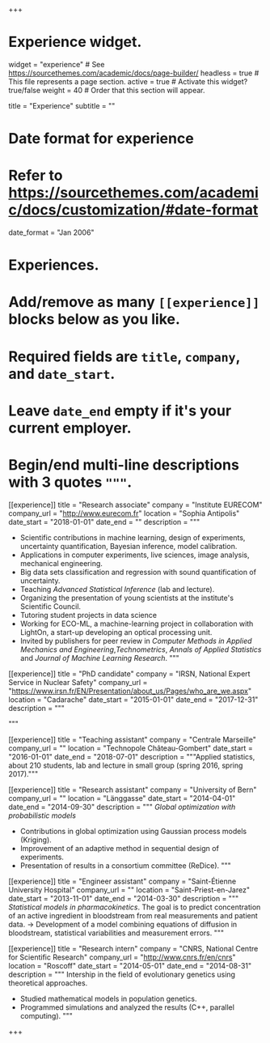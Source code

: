 +++
# Experience widget.
widget = "experience"  # See https://sourcethemes.com/academic/docs/page-builder/
headless = true  # This file represents a page section.
active = true  # Activate this widget? true/false
weight = 40  # Order that this section will appear.

title = "Experience"
subtitle = ""

# Date format for experience
#   Refer to https://sourcethemes.com/academic/docs/customization/#date-format
date_format = "Jan 2006"

# Experiences.
#   Add/remove as many `[[experience]]` blocks below as you like.
#   Required fields are `title`, `company`, and `date_start`.
#   Leave `date_end` empty if it's your current employer.
#   Begin/end multi-line descriptions with 3 quotes `"""`.
[[experience]]
  title = "Research associate"
  company = "Institute EURECOM"
  company_url = "http://www.eurecom.fr"
  location = "Sophia Antipolis"
  date_start = "2018-01-01"
  date_end = ""
  description = """
  * Scientific contributions in machine learning, design of experiments, uncertainty quantification, Bayesian inference, model calibration.
  * Applications in computer experiments, live sciences, image analysis, mechanical engineering.
  * Big data sets classification and regression with sound quantification of uncertainty.
  * Teaching *Advanced Statistical Inference* (lab and lecture).
  * Organizing the presentation of young scientists at the institute's Scientific Council.
  * Tutoring student projects in data science
  * Working for ECO-ML, a machine-learning project in collaboration with LightOn, a start-up developing an optical processing unit.
  * Invited by publishers for peer review in *Computer Methods in Applied Mechanics and Engineering*,*Technometrics*, *Annals of Applied Statistics* and *Journal of Machine Learning Research*.
  """




[[experience]]
  title = "PhD candidate"
  company = "IRSN, National Expert Service in Nuclear Safety"
  company_url = "https://www.irsn.fr/EN/Presentation/about_us/Pages/who_are_we.aspx"
  location = "Cadarache"
  date_start = "2015-01-01"
  date_end = "2017-12-31"
  description = """

   """


[[experience]]
  title = "Teaching assistant"
  company = "Centrale Marseille"
  company_url = ""
  location = "Technopole Château-Gombert"
  date_start = "2016-01-01"
  date_end = "2018-07-01"
  description = """Applied statistics,  about 210 students, lab and lecture in small group (spring 2016, spring 2017)."""

[[experience]]
  title = "Research assistant"
  company = "University of Bern"
  company_url = ""
  location = "Länggasse"
  date_start = "2014-04-01"
  date_end = "2014-09-30"
  description = """
  *Global optimization with probabilistic models*

- Contributions in global optimization using Gaussian process models (Kriging).
- Improvement of an adaptive method in sequential design of experiments.
- Presentation of results in a consortium committee (ReDice).
  """

[[experience]]
  title = "Engineer assistant"
  company = "Saint-Étienne University Hospital"
  company_url = ""
  location = "Saint-Priest-en-Jarez"
  date_start = "2013-11-01"
  date_end = "2014-03-30"
  description = """
  *Statistical models in pharmacokinetics*. The goal is to predict concentration of an active ingredient in bloodstream from real measurements and patient data. 
  &rightarrow; Development of a model combining equations of diffusion in bloodstream, statistical variabilities and measurement errors.
  """


[[experience]]
  title = "Research intern"
  company = "CNRS, National Centre for Scientific Research"
  company_url = "http://www.cnrs.fr/en/cnrs"
  location = "Roscoff"
  date_start = "2014-05-01"
  date_end = "2014-08-31"
  description = """
  Intership in the field of evolutionary genetics using theoretical approaches.
- Studied mathematical models in population genetics.
- Programmed simulations and analyzed the results (C++, parallel computing).
  """

+++
